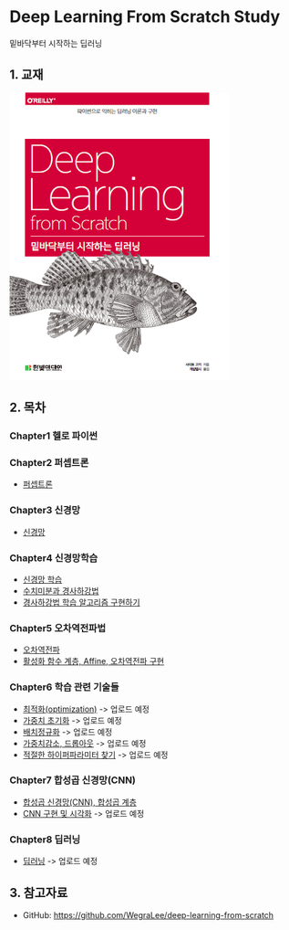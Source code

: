 # Deep Learning From Scratch Study

밑바닥부터 시작하는 딥러닝

## 1. 교재
![](./cover.png)


## 2. 목차

### Chapter1 헬로 파이썬

### Chapter2 퍼셉트론

* [퍼셉트론](https://wooded-heath-663.notion.site/e22f5a0f80a043cd8f07b4f26ddb4605)


### Chapter3 신경망

* [신경망](https://wooded-heath-663.notion.site/a114a0f08a98414aa5614483924acbf1)


### Chapter4 신경망학습

* [신경망 학습](https://wooded-heath-663.notion.site/6fbf579035cf4f90b6ae012882114113)
* [수치미분과 경사하강법](https://wooded-heath-663.notion.site/883244c5978042e8948bba3ab0c3211a)
* [경사하강법 학습 알고리즘 구현하기](https://wooded-heath-663.notion.site/8b5a0bf67537498fb4ce631c65156f27)


### Chapter5 오차역전파법

* [오차역전파](https://wooded-heath-663.notion.site/5e1555ba01a04547a5e47ad9405b14ba)
* [활성화 함수 계층, Affine, 오차역전파 구현](https://wooded-heath-663.notion.site/Affine-8cb174d3eaa944edb2cecd8b3a37d131)


### Chapter6 학습 관련 기술들

* [최적화(optimization)]() -> 업로드 예정
* [가중치 초기화]() -> 업로드 예정
* [배치정규화]() -> 업로드 예정
* [가중치감소, 드롭아웃]() -> 업로드 예정
* [적절한 하이퍼파라미터 찾기]() -> 업로드 예정


### Chapter7 합성곱 신경망(CNN)

* [합성곱 신경망(CNN), 합성곱 계층](https://wooded-heath-663.notion.site/CNN-92704f8240e74684aa517755d825af56)
* [CNN 구현 및 시각화]() -> 업로드 예정

### Chapter8 딥러닝

* [딥러닝]() -> 업로드 예정

## 3. 참고자료

- GitHub: https://github.com/WegraLee/deep-learning-from-scratch